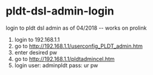 # pldt-dsl-admin-login
login to pldt dsl admin as of 04/2018 -- works on prolink

1. login to 192.168.1.1
2. go to http://192.168.1.1/userconfig_PLDT_admin.htm
3. enter desired pw
4. go to http://192.168.1.1/pldtadmincel.htm
5. login
user: adminpldt
pass: ur pw
